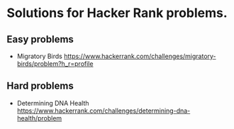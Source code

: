 # Solutions for Hacker Rank problems.

## Easy problems
- Migratory Birds https://www.hackerrank.com/challenges/migratory-birds/problem?h_r=profile



## Hard problems
- Determining DNA Health https://www.hackerrank.com/challenges/determining-dna-health/problem
